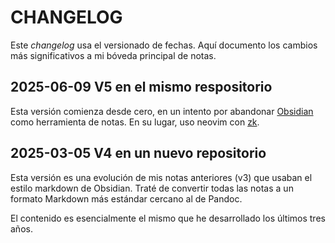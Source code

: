 # CHANGELOG
Este *changelog* usa el versionado de fechas. Aquí documento los cambios más significativos a mi bóveda principal de notas.

## 2025-06-09 V5 en el mismo respositorio

Esta versión comienza desde cero, en un intento por abandonar [Obsidian](https://obsidian.md/) como herramienta de notas. En su lugar, uso neovim con [zk](https://zk-org.github.io/zk/notes/index.html).

## 2025-03-05 V4 en un nuevo repositorio

Esta versión es una evolución de mis notas anteriores (v3) que usaban el estilo markdown de Obsidian. Traté de convertir todas las notas a un formato Markdown más estándar cercano al de Pandoc.

El contenido es esencialmente el mismo que he desarrollado los últimos tres años. 

